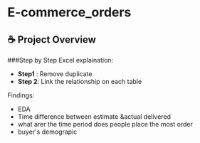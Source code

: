 # E-commerce_orders

## :coffee: Project Overview 


###Step by Step Excel explaination:

- **Step1** : Remove duplicate
- **Step 2**: Link the relationship on each table


Findings:
- EDA
- Time difference between estimate &actual delivered
- what arer the time period does people place the most order
-  buyer's demograpic 
